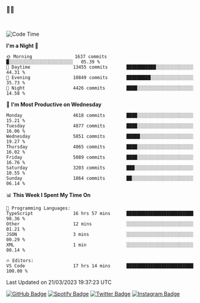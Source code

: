 ### 🤙🍺

<!-- <a href="https://github-readme-stats.vercel.app/api?username=hzak2xx&count_private=true&show_icons=true&theme=dracula">
  <img align="center" src="https://github-readme-stats.vercel.app/api?username=hzak2xx&count_private=true&show_icons=true&theme=dracula" />
</a>
</br> -->
</br>

<!--START_SECTION:waka-->
![Code Time](http://img.shields.io/badge/Code%20Time-2%2C248%20hrs%2022%20mins-blue)

**I'm a Night 🦉** 

```text
🌞 Morning                1637 commits        █░░░░░░░░░░░░░░░░░░░░░░░░   05.39 % 
🌆 Daytime                13455 commits       ███████████░░░░░░░░░░░░░░   44.31 % 
🌃 Evening                10849 commits       █████████░░░░░░░░░░░░░░░░   35.73 % 
🌙 Night                  4426 commits        ████░░░░░░░░░░░░░░░░░░░░░   14.58 % 
```
📅 **I'm Most Productive on Wednesday** 

```text
Monday                   4618 commits        ████░░░░░░░░░░░░░░░░░░░░░   15.21 % 
Tuesday                  4877 commits        ████░░░░░░░░░░░░░░░░░░░░░   16.06 % 
Wednesday                5851 commits        █████░░░░░░░░░░░░░░░░░░░░   19.27 % 
Thursday                 4865 commits        ████░░░░░░░░░░░░░░░░░░░░░   16.02 % 
Friday                   5089 commits        ████░░░░░░░░░░░░░░░░░░░░░   16.76 % 
Saturday                 3203 commits        ███░░░░░░░░░░░░░░░░░░░░░░   10.55 % 
Sunday                   1864 commits        ██░░░░░░░░░░░░░░░░░░░░░░░   06.14 % 
```


📊 **This Week I Spent My Time On** 

```text
💬 Programming Languages: 
TypeScript               16 hrs 57 mins      █████████████████████████   98.36 % 
Other                    12 mins             ░░░░░░░░░░░░░░░░░░░░░░░░░   01.21 % 
JSON                     3 mins              ░░░░░░░░░░░░░░░░░░░░░░░░░   00.29 % 
XML                      1 min               ░░░░░░░░░░░░░░░░░░░░░░░░░   00.14 % 

🔥 Editors: 
VS Code                  17 hrs 14 mins      █████████████████████████   100.00 % 
```


 Last Updated on 21/03/2023 19:37:23 UTC
<!--END_SECTION:waka-->

[![GitHub Badge](https://img.shields.io/badge/GitHub-100000?style=for-the-badge&logo=github&logoColor=white)](https://github.com/hzak2xx)
[![Spotify Badge](https://img.shields.io/badge/Spotify-1ED760?&style=for-the-badge&logo=spotify&logoColor=white)](https://open.spotify.com/user/uf90s6sbbh75a1mt44clkhkvf)
[![Twitter Badge](https://img.shields.io/badge/Twitter-1DA1F2?style=for-the-badge&logo=twitter&logoColor=white)](https://twitter.com/hzak2xx)
[![Instagram Badge](https://img.shields.io/badge/Instagram-E4405F?style=for-the-badge&logo=instagram&logoColor=white)](https://www.instagram.com/hzak2xx/)
